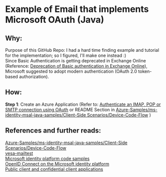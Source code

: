 # Example of Email that implements Microsoft OAuth (Java)
## Why:
Purpose of this GitHub Repo: I had a hard time finding example and tutorial for the implementation; so I figured, I'll make one instead :)<br/>
Since Basic Authentication is getting deprecated in Exchange Online (Reference: [Deprecation of Basic authentication in Exchange Online](https://learn.microsoft.com/en-us/exchange/clients-and-mobile-in-exchange-online/deprecation-of-basic-authentication-exchange-online)), Microsoft suggested to adopt modern authentication (OAuth 2.0 token-based authorization).
## How:
**Step 1**: Create an Azure Application (Refer to: [Authenticate an IMAP, POP or SMTP connection using OAuth](https://learn.microsoft.com/en-us/exchange/client-developer/legacy-protocols/how-to-authenticate-an-imap-pop-smtp-application-by-using-oauth#register-your-application) or README Section in [Azure-Samples/ms-identity-msal-java-samples/Client-Side Scenarios/Device-Code-Flow](https://github.com/Azure-Samples/ms-identity-msal-java-samples/tree/main/2.%20Client-Side%20Scenarios/Device-Code-Flow) )<br/>
## References and further reads:
[Azure-Samples/ms-identity-msal-java-samples/Client-Side Scenarios/Device-Code-Flow](https://github.com/Azure-Samples/ms-identity-msal-java-samples/tree/main/2.%20Client-Side%20Scenarios/Device-Code-Flow)<br/>
[vesa-mailtest](https://github.com/eino-makitalo/vesa-mailtest/)<br/>
[Microsoft identity platform code samples](https://learn.microsoft.com/en-us/azure/active-directory/develop/sample-v2-code)<br/>
[OpenID Connect on the Microsoft identity platform](https://learn.microsoft.com/en-us/azure/active-directory/develop/v2-protocols-oidc#fetch-the-openid-connect-metadata-document)<br/>
[Public client and confidential client applications](https://learn.microsoft.com/en-us/azure/active-directory/develop/msal-client-applications)
